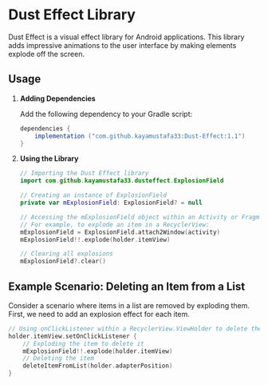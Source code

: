 # Dust Effect Library

Dust Effect is a visual effect library for Android applications. This library adds impressive animations to the user interface by making elements explode off the screen.

## Usage

1. **Adding Dependencies**

    Add the following dependency to your Gradle script:

    ```gradle
    dependencies {
        implementation ("com.github.kayamustafa33:Dust-Effect:1.1")
    }
    ```

2. **Using the Library**

    ```kotlin
    // Importing the Dust Effect library
    import com.github.kayamustafa33.dusteffect.ExplosionField

    // Creating an instance of ExplosionField
    private var mExplosionField: ExplosionField? = null

    // Accessing the mExplosionField object within an Activity or Fragment
    // For example, to explode an item in a RecyclerView:
    mExplosionField = ExplosionField.attach2Window(activity)
    mExplosionField!!.explode(holder.itemView)

    // Clearing all explosions
    mExplosionField?.clear()
    ```

## Example Scenario: Deleting an Item from a List

Consider a scenario where items in a list are removed by exploding them. First, we need to add an explosion effect for each item.

```kotlin
// Using onClickListener within a RecyclerView.ViewHolder to delete the item
holder.itemView.setOnClickListener {
    // Exploding the item to delete it
    mExplosionField!!.explode(holder.itemView)
    // Deleting the item
    deleteItemFromList(holder.adapterPosition)
}
